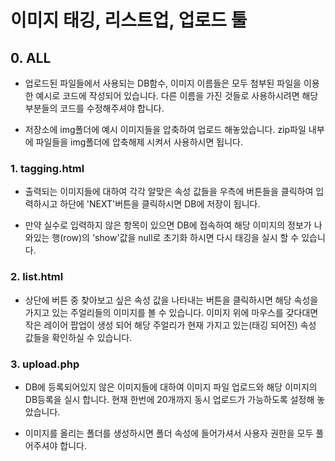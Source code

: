 # 이미지 태깅, 리스트업, 업로드 툴

## 0. ALL
  
  - 업로드된 파일들에서 사용되는 DB함수, 이미지 이름들은 모두 첨부된 파일을 이용한 예시로
  코드에 작성되어 있습니다. 다른 이름을 가진 것들로 사용하시려면 해당 부분들의 코드를
  수정해주셔야 합니다.

  - 저장소에 img폴더에 예시 이미지들을 압축하여 업로드 해놓았습니다. zip파일 내부에 파일들을
  img폴더에 압축해제 시켜서 사용하시면 됩니다.


### 1. tagging.html

  - 출력되는 이미지들에 대하여 각각 알맞은 속성 값들을 우측에 버튼들을 클릭하여 입력하시고
  하단에 'NEXT'버튼을 클릭하시면 DB에 저장이 됩니다.

  - 만약 실수로 입력하지 않은 항목이 있으면 DB에 접속하여 해당 이미지의 정보가 나와있는
  행(row)의 'show'값을 null로 초기화 하시면 다시 태깅을 실시 할 수 있습니다.

### 2. list.html

  - 상단에 버튼 중 찾아보고 싶은 속성 값을 나타내는 버튼을 클릭하시면 해당 속성을 가지고 있는
  주얼리들의 이미지를 볼 수 있습니다. 이미지 위에 마우스를 갖다대면 작은 레이어 팝업이
  생성 되어 해당 주얼리가 현재 가지고 있는(태깅 되어진) 속성 값들을 확인하실 수 있습니다.

### 3. upload.php

  - DB에 등록되어있지 않은 이미지들에 대하여 이미지 파일 업로드와 해당 이미지의 DB등록을 실시
  합니다. 현재 한번에 20개까지 동시 업로드가 가능하도록 설정해 놓았습니다.
  
  
  - 이미지를 올리는 폴더를 생성하시면 폴더 속성에 들어가셔서 사용자 권한을 모두 풀어주셔야 합니다.

